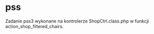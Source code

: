 # pss
Zadanie pss3 wykonane na kontrolerze ShopCtrl.class.php w funkcji action_shop_filtered_chairs.
